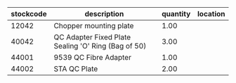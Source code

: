 |stockcode|description|quantity|location|
|---------|-----------|--------|--------|
|12042|Chopper mounting plate|1.00||
|40042|QC Adapter Fixed Plate Sealing 'O' Ring (Bag of 50)|3.00||
|44001|9539 QC Fibre Adapter|1.00||
|44002|STA QC Plate|2.00||
